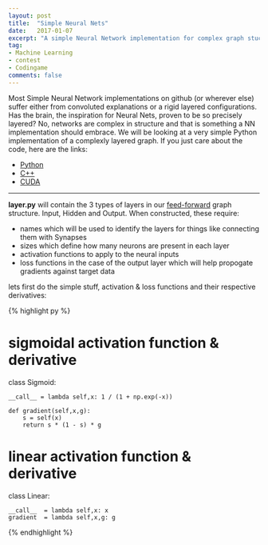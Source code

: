 ```yaml
---
layout: post
title:  "Simple Neural Nets"
date:   2017-01-07
excerpt: "A simple Neural Network implementation for complex graph stuctures in Python, C++ and CUDA"
tag:
- Machine Learning
- contest
- Codingame
comments: false
---
```


Most Simple Neural Network implementations on github (or wherever else) suffer either from convoluted explanations or a rigid layered configurations. Has the brain, the inspiration for Neural Nets, proven to be so precisely layered? No, networks are complex in structure and that is something a NN implementation should embrace. We will be looking at a very simple Python implementation of a complexly layered graph. If you just care about the code, here are the links:

* [Python](https://github.com/TheDiscoMole/Simple-Complex-Neural-Net/tree/master/Python)
* [C++](https://github.com/TheDiscoMole/Simple-Complex-Neural-Net/tree/master/CPP)
* [CUDA](https://github.com/TheDiscoMole/Simple-Complex-Neural-Net/tree/master/CUDA)

------------------------------------------------------------------

**layer.py** will contain the 3 types of layers in our [feed-forward](https://en.wikipedia.org/wiki/Feedforward_neural_network) graph structure. Input, Hidden and Output. When constructed, these require:

* names which will be used to identify the layers for things like connecting them with Synapses
* sizes which define how many neurons are present in each layer
* activation functions to apply to the neural inputs
* loss functions in the case of the output layer which will help propogate gradients against target data

lets first do the simple stuff, activation & loss functions and their respective derivatives:

{% highlight py %}
# sigmoidal activation function & derivative
class Sigmoid:
    
    __call__ = lambda self,x: 1 / (1 + np.exp(-x))
    
    def gradient(self,x,g):
        s = self(x)
        return s * (1 - s) * g

# linear activation function & derivative
class Linear:
    
    __call__  = lambda self,x: x
    gradient  = lambda self,x,g: g
{% endhighlight %}

